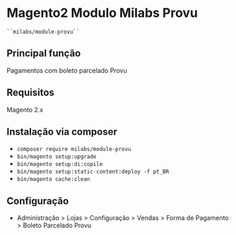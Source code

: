 # Magento2 Modulo Milabs Provu

    ``milabs/module-provu``


## Principal função
Pagamentos com boleto parcelado Provu

## Requisitos
Magento 2.x

## Instalação via composer
 - `composer require milabs/module-provu`
 - `bin/magento setup:upgrade`
 - `bin/magento setup:di:copile`
 - `bin/magento setup:static-content:deploy -f pt_BR`
 - `bin/magento cache:clean`

## Configuração

 - Administração > Lojas > Configuração > Vendas > Forma de Pagamento > Boleto Parcelado Provu



